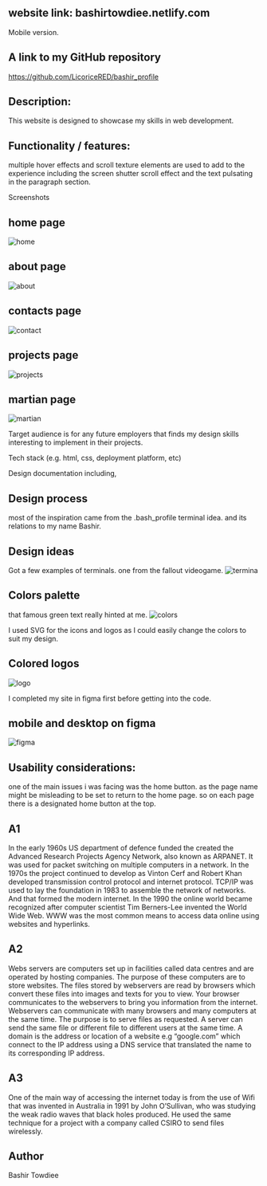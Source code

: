 
## website link: bashirtowdiee.netlify.com
Mobile version.

## A link to my GitHub repository
https://github.com/LicoriceRED/bashir_profile


## Description:

This website is designed to showcase my skills in web development. 


## Functionality / features:

multiple hover effects and scroll texture elements are used to add to the experience including the screen shutter scroll effect and the text pulsating in the paragraph section.  

Screenshots

## home page 
![home](docs/images/homescreenshot.png)

## about page
![about](docs/images/aboutscreenshot.png)

## contacts page
![contact](docs/images/contactscreenshot.png)

## projects page
![projects](docs/images/projectscreenshot.png)

## martian page
![martian](docs/images/martianscreenshot.png)

Target audience is for any future employers that finds my design skills interesting to implement in their projects.

Tech stack (e.g. html, css, deployment platform, etc)

Design documentation including,

## Design process

most of the inspiration came from the .bash_profile terminal idea. and its relations to my name Bashir.

## Design ideas
Got a few examples of terminals. one from the fallout videogame.
![termina](docs/images/figma1.png)

## Colors palette
that famous green text really hinted at me.
![colors](docs/images/figma3.png)

I used SVG for the icons and logos as I could easily change the colors to suit my design.

## Colored logos 
![logo](docs/images/figma2.png)

I completed my site in figma first before getting into the code. 

## mobile and desktop on figma
![figma](docs/images/figma4.png)

## Usability considerations:

one of the main issues i was facing was the home button. as the page name might be misleading to be set to return to the home page. so on each page there is a designated home button at the top. 



## A1

In the early 1960s US department of defence funded the created the Advanced Research Projects Agency Network, also known as ARPANET. It was used for packet switching on multiple computers in a network. In the 1970s the project continued to develop as Vinton Cerf and Robert Khan developed transmission control protocol and internet protocol. TCP/IP was used to lay the foundation in 1983 to assemble the network of networks. And that formed the modern internet. In the 1990 the online world became recognized after computer scientist Tim Berners-Lee invented the World Wide Web. WWW was the most common means to access data online using websites and hyperlinks.

## A2

Webs servers are computers set up in facilities called data centres and are operated by hosting companies. The purpose of these computers are to store websites. The files stored by webservers are read by browsers which convert these files into images and texts for you to view. Your browser communicates to the webservers to bring you information from the internet. Webservers can communicate with many browsers and many computers at the same time. The purpose is to serve files as requested. A server can send the same file or different file to different users at the same time. A domain is the address or location of a website e.g “google.com” which connect to the IP address using a DNS service that translated the name to its corresponding IP address.

## A3

One of the main way of accessing the internet today is from the use of Wifi that was invented in Australia in 1991 by John O’Sullivan, who was studying the weak radio waves that black holes produced. He used the same technique for a project with a company called CSIRO to send files wirelessly.

## Author 

Bashir Towdiee